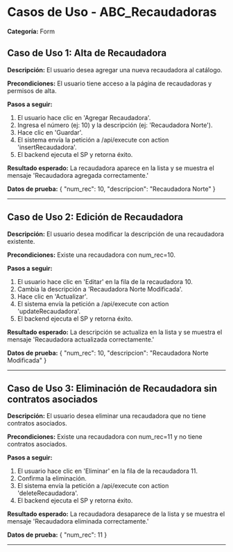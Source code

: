 # Casos de Uso - ABC_Recaudadoras

**Categoría:** Form

## Caso de Uso 1: Alta de Recaudadora

**Descripción:** El usuario desea agregar una nueva recaudadora al catálogo.

**Precondiciones:**
El usuario tiene acceso a la página de recaudadoras y permisos de alta.

**Pasos a seguir:**
1. El usuario hace clic en 'Agregar Recaudadora'.
2. Ingresa el número (ej: 10) y la descripción (ej: 'Recaudadora Norte').
3. Hace clic en 'Guardar'.
4. El sistema envía la petición a /api/execute con action 'insertRecaudadora'.
5. El backend ejecuta el SP y retorna éxito.

**Resultado esperado:**
La recaudadora aparece en la lista y se muestra el mensaje 'Recaudadora agregada correctamente.'

**Datos de prueba:**
{ "num_rec": 10, "descripcion": "Recaudadora Norte" }

---

## Caso de Uso 2: Edición de Recaudadora

**Descripción:** El usuario desea modificar la descripción de una recaudadora existente.

**Precondiciones:**
Existe una recaudadora con num_rec=10.

**Pasos a seguir:**
1. El usuario hace clic en 'Editar' en la fila de la recaudadora 10.
2. Cambia la descripción a 'Recaudadora Norte Modificada'.
3. Hace clic en 'Actualizar'.
4. El sistema envía la petición a /api/execute con action 'updateRecaudadora'.
5. El backend ejecuta el SP y retorna éxito.

**Resultado esperado:**
La descripción se actualiza en la lista y se muestra el mensaje 'Recaudadora actualizada correctamente.'

**Datos de prueba:**
{ "num_rec": 10, "descripcion": "Recaudadora Norte Modificada" }

---

## Caso de Uso 3: Eliminación de Recaudadora sin contratos asociados

**Descripción:** El usuario desea eliminar una recaudadora que no tiene contratos asociados.

**Precondiciones:**
Existe una recaudadora con num_rec=11 y no tiene contratos asociados.

**Pasos a seguir:**
1. El usuario hace clic en 'Eliminar' en la fila de la recaudadora 11.
2. Confirma la eliminación.
3. El sistema envía la petición a /api/execute con action 'deleteRecaudadora'.
4. El backend ejecuta el SP y retorna éxito.

**Resultado esperado:**
La recaudadora desaparece de la lista y se muestra el mensaje 'Recaudadora eliminada correctamente.'

**Datos de prueba:**
{ "num_rec": 11 }

---

